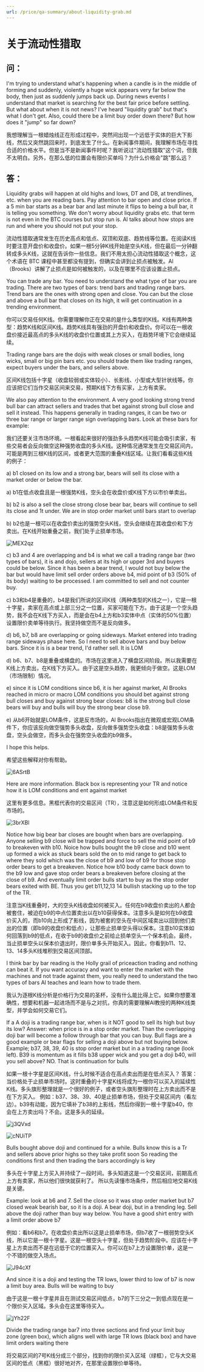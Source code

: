 ```yaml
---
url: /price/qa-summary/about-liquidity-grab.md
---
```

# 关于流动性猎取

## 问：

I'm trying to understand what's happening when a candle is in the middle of forming and suddenly, violently a huge wick appears very far below the body, then just as suddenly jumps back up.  During news events I understand that market is searching for the best fair price before settling.  But what about when it is not news?  I've heard "liquidity grab" but that's what I don't get.  Also, could there be a limit buy order down there?  But how does it "jump" so far down?

我想理解当一根蜡烛线正在形成过程中，突然间出现一个远低于实体的巨大下影线，然后又突然跳回来时，到底发生了什么。在新闻事件期间，我理解市场在寻找合适的价格水平。但是当不是新闻事件时呢？我听说过"流动性猎取"这个词，但我不太明白。另外，在那么低的位置会有限价买单吗？为什么价格会"跳"那么远？

## 答：

Liquidity grabs will happen at old highs and lows, DT and DB, at trendlines, etc. when you are reading bars. Pay attention to bar open and close price. If a 5 min bar starts as a bear bar and last minute it flips to being a bull bar, it is telling you something. We don't worry about liquidity grabs etc. that term is not even in the BTC courses but stop run is. Al talks about how stops are run and where you should not put your stop.

流动性猎取通常发生在历史高点和低点、双顶和双底、趋势线等位置。在阅读K线时要注意开盘价和收盘价。如果一根5分钟K线开始是空头K线，但在最后一分钟翻转成多头K线，这就在告诉你一些信息。我们不用太担心流动性猎取这个概念，这个术语在 BTC 课程中甚至都没有提到，但确实会讲到止损点被触发。Al（Brooks）讲解了止损点是如何被触发的，以及在哪里不应该设置止损点。

You can trade any bar. You need to understand the what type of bar you are trading. There are two types of bars: trend bars and trading range bars. Trend bars are the ones with strong open and close. You can but the close and above a bull bar that closes on its high, it will get continuation in a trending environment.

你可以交易任何K线。你需要理解你正在交易的是什么类型的K线。K线有两种类型：趋势K线和区间K线。趋势K线具有强劲的开盘价和收盘价。你可以在一根收盘价接近最高点的多头K线的收盘价位置或其上方买入，在趋势环境下它会继续延续。

Trading range bars are the dojis with weak closes or small bodies, long wicks, small or big pin bars etc. you should trade them like trading ranges, expect buyers under the bars, and sellers above.

区间K线包括十字星（收盘较弱或实体较小）、长影线、小型或大型针状线等。你应该把它们当作交易区间来交易，预期K线下方有买家，上方有卖家。

We also pay attention to the environment. A very good looking strong trend bull bar can attract sellers and trades that bet against strong bull close and sell it instead. This happens generally in trading ranges, it can be two or three bar range or larger range sign overlapping bars. Look at these bars for example:

我们还要关注市场环境。一根看起来很好的强劲多头趋势K线可能会吸引卖家，有些交易者会反向做空这种强势收盘的多头K线。这种情况通常发生在交易区间内，可能是两到三根K线的区间，或者更大范围的重叠K线区域。让我们看看这些K线的例子：

a) b1 closed on its low and a strong bar, bears will sell its close with a market order or below the bar.

a) b1在低点收盘且是一根强势K线，空头会在收盘价或K线下方以市价单卖出。

b) b2 is also a sell the close strong close bear bar, bears will continue to sell its close and 1t under. We are in stop order market until bars start to overlap

b) b2也是一根可以在收盘价卖出的强势空头K线，空头会继续在其收盘价和下方卖出。在K线开始重叠之前，我们处于止损单市场。

![MEX2qz](https://img.forecho.com/MEX2qz.png)

c) b3 and 4 are overlapping and b4 is what we call a trading range bar (two types of bars), it is and dojo, sellers at its high or upper 3rd and buyers could be below. Since it has been a bear trend, I would not buy below the bar but would have limit sell order orders above b4, mid point of b3 (50% of its body) waiting to be processed. I am committed to sell and not counter buy.

c) b3和b4是重叠的，b4是我们所说的区间K线（两种类型的K线之一），它是一根十字星，卖家在高点或上部三分之一位置，买家可能在下方。由于这是一个空头趋势，我不会在K线下方买入，而是会在b4上方和b3实体中点（实体的50%位置）设置限价卖单等待执行。我坚持做空而不是反向做多。

d) b6, b7, b8 are overlapping or going sideways. Market entered into trading range sideways phase here. So I need to sell above bars and buy below bars. Since it is is a bear trend, I'd rather sell. It is LOM

d) b6、b7、b8是重叠或横盘的。市场在这里进入了横盘区间阶段。所以我需要在K线上方卖出，在K线下方买入。由于这是空头趋势，我更倾向于做空。这是LOM（市场限制）情况。

e) since it is LOM conditions since b6, it is her against market, Al Brooks reached in micro or macro LOM conditions you should bet against strong bull closes and buy against strong bear closes: b8 is the strong bull close bears will buy and bulls will buy the strong bear close b9.

e) 从b6开始就是LOM条件，这是反市场的，Al Brooks指出在微观或宏观LOM条件下，你应该反向做空强势多头收盘，反向做多强势空头收盘：b8是强势多头收盘，空头会做空，而多头会在强势空头收盘的b9做多。

I hope this helps.

希望这些解释对你有帮助。

![6ASrtB](https://img.forecho.com/6ASrtB.png)

Here are more information. Black box is representing your TR and notice how it is LOM conditions and ent against market

这里有更多信息。黑框代表你的交易区间（TR），注意这是如何形成LOM条件和反市场的。

![3brXBl](https://img.forecho.com/3brXBl.png)

Notice how big bear bar closes are bought when bars are overlapping. Anyone selling b9 close will be trapped and force to sell the mid point of b9 to breakeven with b10. Noice how bulls bought the b9 close and b10 went up formed a wick as stuck bears sold the on to mid range to get back to where they sold which was the close of b9 and low of b9 for those stop order bears to get a breakeven. Notice how b10 body came back down to the b9 low and gave stop order bears a breakeven before closing at the close of b9. And eventually limit order bulls start to buy as the stop order bears exited with BE. Thus you get b11,12,13 14 bullish stacking up to the top of the TR.

注意当K线重叠时，大的空头K线收盘如何被买入。任何在b9收盘价卖出的人都会被套住，被迫在b9的中点位置卖出以在b10获得保本。注意多头是如何在b9收盘价买入的，而b10向上形成了影线，因为被套的空头在中间区域卖出以回到他们卖出的位置（即b9的收盘价和低点），让那些止损单空头得以保本。注意b10实体如何回落到b9的低点，在收于b9的收盘价之前给止损单空头一个保本机会。最终，当止损单空头以保本价退出时，限价单多头开始买入。因此，你看到b11、12、13、14多头K线堆积到交易区间顶部。

I think bar by bar reading is the Holly grail of priceaction trading and nothing can beat it. If you want accuracy and want to enter the market with the machines and not trade against them, you really need to understand the two types of bars Al teaches and learn how to trade them.

我认为逐根K线分析是价格行为交易的圣杯，没有什么能比得上它。如果你想要准确性，想要和机器一起进场而不是与之对抗，你真的需要理解Al教授的两种K线类型，并学会如何交易它们。

If a A doji is a trading range bar, when is it NOT good to sell its high but buy its low?
Answer: when price is in a stop order market. Than the overlapping doji bar will become a follow through bar that you can buy. Bull flags are a good example or bear flags for selling a doji above but not buying below.
Example; b37, 38, 39, 40 is stop order market but in a a trading range (look left). B39 is momentum as it fills b38 upper wick and you get a doji b40, will you sell above? NO. That is continuation for bulls

如果一根十字星是区间K线，什么时候不适合在高点卖出而是在低点买入？
答案：当价格处于止损单市场时。这时重叠的十字星K线将成为一根你可以买入的延续性K线。多头旗形整理就是一个很好的例子，或者空头旗形整理时在上方卖出而不是在下方买入。
例如：b37、38、39、40是止损单市场，但处于交易区间内（看左边）。b39有动能，因为它填补了b38的上影线，然后你得到一根十字星b40，你会在上方卖出吗？不会。这是多头的延续。

![j3QVxd](https://img.forecho.com/j3QVxd.png)

![cNUiTP](https://img.forecho.com/cNUiTP.png)

Bulls bought above doji and continued for a while. Bulls know this is a Tr and sellers above prior highs so they take profit soon
So reading the conditions first and then trading the bars accordingly is key

多头在十字星上方买入并持续了一段时间。多头知道这是一个交易区间，前期高点上方有卖家，所以他们很快就获利了。
所以先读懂市场条件，然后相应地交易K线是关键。

Example: look at b6 and 7. Sell the close so it was stop order market but b7 closed weak bearish bar, so it is a doji. A bear doji, but in a trending leg. Sell above the doji rather than buy way below. You have a good shirt entry with a limit order above b7

例如：看b6和b7。在收盘价卖出所以这是止损单市场，但b7收了一根弱势空头K线，所以它是一根十字星。这是一根空头十字星，但处于趋势阶段中。应该在十字星上方卖出而不是在远低于它的位置买入。你可以在b7上方设置限价单，这是一个不错的做空入场点。

![J94cXf](https://img.forecho.com/J94cXf.png)

And since it is a doji and testing the TR lows, lower third to low of b7 is now a limit buy area. Bulls will be waiting to buy

由于这是一根十字星并且在测试交易区间低点，b7的下三分之一到低点现在是一个限价买入区域。多头会在这里等待买入。

![jYh22F](https://img.forecho.com/jYh22F.png)

Divide the trading range bar7 into three sections and find your limit buy zone (green box), which aligns well with large TR lows (black box) and have limit orders waiting there

将交易区间的7号K线分成三个部分，找到你的限价买入区域（绿框），它与大交易区间的低点（黑框）很好地对齐，在那里设置限价单等待。
